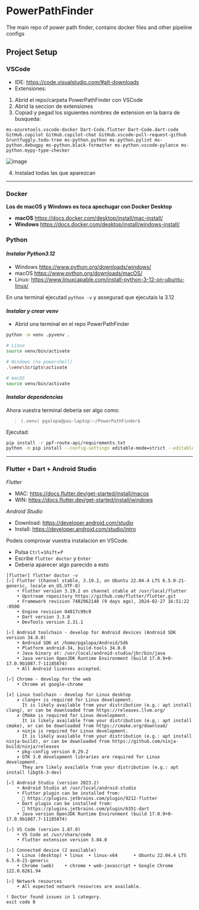 # PowerPathFinder
The main repo of power path finder, contains docker files and other pipeline configs

## Project Setup
### VSCode
- IDE: https://code.visualstudio.com/#alt-downloads
- Extensiones:
1. Abrid el repo/carpeta PowerPathFinder con VSCode
2. Abrid la seccion de extensiones
3. Copiad y pegad los siguientes nombres de extension en la barra de busqueda:
```
ms-azuretools.vscode-docker Dart-Code.flutter Dart-Code.dart-code GitHub.copilot GitHub.copilot-chat GitHub.vscode-pull-request-github Gruntfuggly.todo-tree ms-python.python ms-python.pylint ms-python.debugpy ms-python.black-formatter ms-python.vscode-pylance ms-python.mypy-type-checker  
```
![image](https://github.com/pes2324q2-gei-upc/PowerPathFinder/assets/75203757/7e479d8b-4d1c-47fb-9e85-fb2b351a2628)

4. Instalad todas las que aparezcan

---

### Docker
**Los de macOS y Windows os toca apechugar con Docker Desktop**
- **macOS** https://docs.docker.com/desktop/install/mac-install/
- **Windows** https://docs.docker.com/desktop/install/windows-install/

### Python
#### _Instalar Python3.12_
- Windows https://www.python.org/downloads/windows/
- macOS   https://www.python.org/downloads/macOS/
- Linux:  https://www.linuxcapable.com/install-python-3-12-on-ubuntu-linux/

En una terminal ejecutad `python -v` y assegurad que ejecutais la 3.12

#### _Instalar y crear venv_

- Abrid una terminal en el repo PowerPathFinder

```bash
python -m venv .pyvenv .

# Linux
source venv/bin/activate

# Windows (no powershell)
.\venv\Scripts\activate

# macOS
source venv/bin/activate
```

#### _Instalar dependencias_

Ahora vuestra terminal deberia ser algo como:
> `(.venv) pgalopa@pau-laptop:~/PowerPathFinder$`

Ejecutad:  

```bash
pip install -r ppf-route-api/requirements.txt
python -m pip install --config-settings editable-mode=strict --editable ppf 
```

---

### Flutter + Dart + Android Studio  
_Flutter_  
- MAC: https://docs.flutter.dev/get-started/install/macos
- WIN: https://docs.flutter.dev/get-started/install/windows

_Android Studio_  
- Download: https://developer.android.com/studio
- Install: https://developer.android.com/studio/intro

Podeis comprovar vuestra instalacion en VSCode.
- Pulsa `Ctrl`+`Shift`+`P`
- Escribe `flutter doctor` y `Enter`
- Deberia aparecer algo parecido a esto

```
[flutter] flutter doctor -v
[✓] Flutter (Channel stable, 3.19.2, on Ubuntu 22.04.4 LTS 6.5.0-21-generic, locale en_US.UTF-8)
    • Flutter version 3.19.2 on channel stable at /usr/local/flutter
    • Upstream repository https://github.com/flutter/flutter.git
    • Framework revision 7482962148 (9 days ago), 2024-02-27 16:51:22 -0500
    • Engine revision 04817c99c9
    • Dart version 3.3.0
    • DevTools version 2.31.1

[✓] Android toolchain - develop for Android devices (Android SDK version 34.0.0)
    • Android SDK at /home/pgalopa/Android/Sdk
    • Platform android-34, build-tools 34.0.0
    • Java binary at: /usr/local/android-studio/jbr/bin/java
    • Java version OpenJDK Runtime Environment (build 17.0.9+0-17.0.9b1087.7-11185874)
    • All Android licenses accepted.

[✓] Chrome - develop for the web
    • Chrome at google-chrome

[✗] Linux toolchain - develop for Linux desktop
    ✗ clang++ is required for Linux development.
      It is likely available from your distribution (e.g.: apt install clang), or can be downloaded from https://releases.llvm.org/
    ✗ CMake is required for Linux development.
      It is likely available from your distribution (e.g.: apt install cmake), or can be downloaded from https://cmake.org/download/
    ✗ ninja is required for Linux development.
      It is likely available from your distribution (e.g.: apt install ninja-build), or can be downloaded from https://github.com/ninja-build/ninja/releases
    • pkg-config version 0.29.2
    ✗ GTK 3.0 development libraries are required for Linux development.
      They are likely available from your distribution (e.g.: apt install libgtk-3-dev)

[✓] Android Studio (version 2023.2)
    • Android Studio at /usr/local/android-studio
    • Flutter plugin can be installed from:
      🔨 https://plugins.jetbrains.com/plugin/9212-flutter
    • Dart plugin can be installed from:
      🔨 https://plugins.jetbrains.com/plugin/6351-dart
    • Java version OpenJDK Runtime Environment (build 17.0.9+0-17.0.9b1087.7-11185874)

[✓] VS Code (version 1.87.0)
    • VS Code at /usr/share/code
    • Flutter extension version 3.84.0

[✓] Connected device (2 available)
    • Linux (desktop) • linux  • linux-x64      • Ubuntu 22.04.4 LTS 6.5.0-21-generic
    • Chrome (web)    • chrome • web-javascript • Google Chrome 122.0.6261.94

[✓] Network resources
    • All expected network resources are available.

! Doctor found issues in 1 category.
exit code 0
```